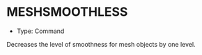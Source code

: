 # MESHSMOOTHLESS

- Type: Command

Decreases the level of smoothness for mesh objects by one level.
